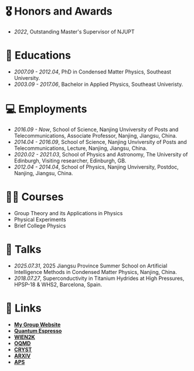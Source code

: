 # 🎖 Honors and Awards
- *2022*, Outstanding Master's Supervisor of NJUPT

# 📖 Educations
- *2007.09 - 2012.04*, PhD in Condensed Matter Physics, Southeast University. 
- *2003.09 - 2017.06*, Bachelor in Applied Physics, Southeast Univeristy. 

# 💻 Employments
- *2016.09 - Now*, School of Science, Nanjing Unviversity of Posts and Telecommunications, Associate Professor, Nanjing, Jiangsu, China.
- *2014.04 - 2016.09*, School of Science, Nanjing Unviversity of Posts and Telecommunications, Lecture, Nanjing, Jiangsu, China.
- *2020.02 - 2021.03*, School of Physics and Astronomy, The University of Edinburgh, Visiting researcher, Edinburgh, GB.
- *2012.04 - 2014.04*, School of Physics, Nanjing Unviversity, Postdoc, Nanjing, Jiangsu, China.

# 👨‍🏫 Courses
- Group Theory and its Applications in Physics
- Physical Experiments
- Brief College Physics
 
# 💬 Talks
- *2025.07.31*, 2025 Jiangsu Province Summer School on Artificial Intelligence Methods in Condensed Matter Physics, Nanjing, China.
- *2018.07.27*, Superconductivity in Titanium Hydrides at High Pressures, HPSP-18 & WHS2, Barcelona, Spain. 

# 🔗 Links
- [**My Group Website**](https://blinux.notion.site/en)
- [**Quantum Espresso**](https://www.quantum-espresso.org/)
- [**WIEN2K**](http://susi.theochem.tuwien.ac.at/)
- [**OQMD**](https://oqmd.org/)
- [**CRYST**](https://www.cryst.ehu.es/)
- [**ARXIV**](https://arxiv.org/list/cond-mat.supr-con/recent)
- [**APS**](https://journals.aps.org/prb/recent)
